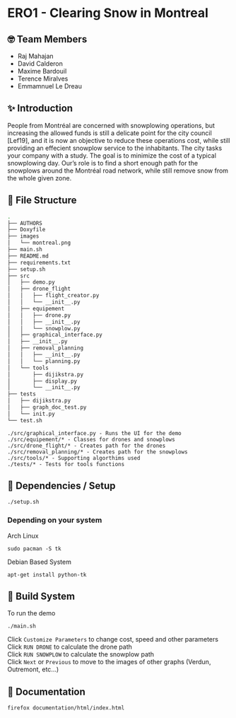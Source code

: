 # ERO1 - Clearing Snow in Montreal

## 🤓 Team Members

- Raj Mahajan
- David Calderon
- Maxime Bardouil
- Terence Miralves
- Emmamnuel Le Dreau

## ✨ Introduction
People from Montréal are concerned with snowplowing operations, but increasing the allowed funds
is still a delicate point for the city council [Lef19], and it is now an objective to reduce these operations cost,
while still providing an effecient snowplow service to the inhabitants. The city tasks your company with a study.
The goal is to minimize the cost of a typical snowplowing day. Our’s role is to find a short enough path
for the snowplows around the Montréal road network, while still remove snow from the whole given zone.

## 📂 File Structure
```bash
.
├── AUTHORS
├── Doxyfile
├── images
│   └── montreal.png
├── main.sh
├── README.md
├── requirements.txt
├── setup.sh
├── src
│   ├── demo.py
│   ├── drone_flight
│   │   ├── flight_creator.py
│   │   └── __init__.py
│   ├── equipement
│   │   ├── drone.py
│   │   ├── __init__.py
│   │   └── snowplow.py
│   ├── graphical_interface.py
│   ├── __init__.py
│   ├── removal_planning
│   │   ├── __init__.py
│   │   └── planning.py
│   └── tools
│       ├── dijikstra.py
│       ├── display.py
│       └── __init__.py
├── tests
│   ├── dijikstra.py
│   ├── graph_doc_test.py
│   └── init.py
└── test.sh
```

```
./src/graphical_interface.py - Runs the UI for the demo
./src/equipement/* - Classes for drones and snowplows
./src/drone_flight/* - Creates path for the drones
./src/removal_planning/* - Creates path for the snowplows
./src/tools/* - Supporting algorthims used
./tests/* - Tests for tools functions
```

## 📝 Dependencies / Setup
```bash
./setup.sh
```

### Depending on your system
Arch Linux
```
sudo pacman -S tk
```

Debian Based System
```
apt-get install python-tk
```

## 🚀 Build System
To run the demo
```
./main.sh
```

Click ```Customize Parameters``` to change cost, speed and other parameters <br>
Click ```RUN DRONE``` to calculate the drone path <br>
Click ```RUN SNOWPLOW``` to calculate the snowplow path <br>
Click ```Next``` or ```Previous``` to move to the images of other graphs (Verdun, Outremont, etc...)

## :scroll: Documentation
```
firefox documentation/html/index.html
```
